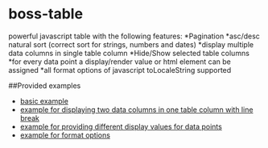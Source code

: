 # boss-table
powerful javascript table with the following features:
*Pagination
*asc/desc natural sort (correct sort for strings, numbers and dates)
*display multiple data columns in single table column
*Hide/Show selected table columns
*for every data point a display/render value or html element can be assigned
*all format options of javascript toLocaleString supported

##Provided examples
* [basic example](simple_example.html)
* [example for displaying two data columns in one table column with line break](display_column_example.html)
* [example for providing different display values for data points](complex_data_example.html)
* [example for format options](format_options_example.html)
